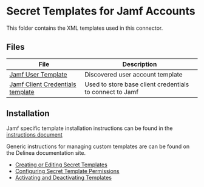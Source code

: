 # Secret Templates for Jamf Accounts 

This folder contains the XML templates used in this connector. 

## Files 
| **File** | **Description** |
| -------- | --------------- |
| [Jamf User Template](./Jamf%20User%20Account.xml) | Discovered user account template |
| [Jamf Client Credentials template](./Jamf%20Client%20Credentials.xml) | Used to store base client credentials to connect to Jamf | 


## Installation
Jamf specific template installation instructions can be found in the [instructions document](../Instructions.md#creating-secret-template-for-jamf-accounts)

Generic instructions for managing custom templates are can be found on the Delinea documentation site.

- [Creating or Editing Secret Templates](https://docs.delinea.com/online-help/secret-server/secret-templates/managing-secret-templates/creating-or-editing-secret-templates/index.htm)
- [Configuring Secret Template Permissions](https://docs.delinea.com/online-help/secret-server/secret-templates/managing-secret-templates/configuring-secret-template-permissions/index.htm)
- [Activating and Deactivating Templates](https://docs.delinea.com/online-help/secret-server/secret-templates/managing-secret-templates/activating-deactivating-templates/index.htm#ActivatingandDeactivatingTemplates)

